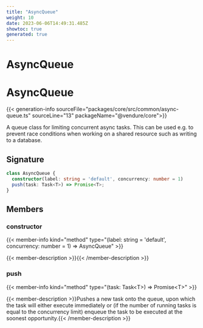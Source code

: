 ```yaml
---
title: "AsyncQueue"
weight: 10
date: 2023-06-06T14:49:31.485Z
showtoc: true
generated: true
---
```

<!-- This file was generated from the Vendure source. Do not modify. Instead, re-run the "docs:build" script -->

# AsyncQueue
<div class="symbol">


# AsyncQueue

{{< generation-info sourceFile="packages/core/src/common/async-queue.ts" sourceLine="13" packageName="@vendure/core">}}

A queue class for limiting concurrent async tasks. This can be used e.g. to prevent
race conditions when working on a shared resource such as writing to a database.

## Signature

```TypeScript
class AsyncQueue {
  constructor(label: string = 'default', concurrency: number = 1)
  push(task: Task<T>) => Promise<T>;
}
```
## Members

### constructor

{{< member-info kind="method" type="(label: string = 'default', concurrency: number = 1) => AsyncQueue"  >}}

{{< member-description >}}{{< /member-description >}}

### push

{{< member-info kind="method" type="(task: Task&#60;T&#62;) => Promise&#60;T&#62;"  >}}

{{< member-description >}}Pushes a new task onto the queue, upon which the task will either execute immediately or
(if the number of running tasks is equal to the concurrency limit) enqueue the task to
be executed at the soonest opportunity.{{< /member-description >}}


</div>
